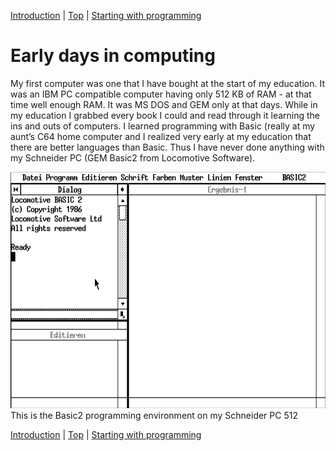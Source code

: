 [Introduction](01.html) | [Top](index.html) | [Starting with programming](03.html)

# Early days in computing #

My first computer was one that I have bought at the start of my education. It was an IBM PC compatible computer having only 512 KB of RAM - at that time well enough RAM. It was MS DOS and GEM only at that days. While in my education I grabbed every book I could and read through it learning the ins and outs of computers.
I learned programming with Basic (really at my aunt’s C64 home computer and I realized very early at my education that there are better languages than Basic. Thus I have never done anything with my Schneider PC (GEM Basic2 from Locomotive Software).


![PastedGraphic.png](PastedGraphic.png)This is the Basic2 programming environment on my Schneider PC 512



[Introduction](01.html) | [Top](index.html) | [Starting with programming](03.html)





